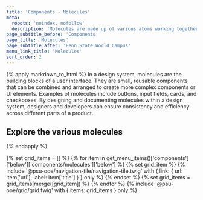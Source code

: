 ```yaml
---
title: 'Components - Molecules'
meta:
  robots: 'noindex, nofollow'
  description: 'Molecules are made up of various atoms working together. They may include button groups, various containers, and other elements that typically do not exist on their own.'
page_subtitle_before: 'Components'
page_title: 'Molecules'
page_subtitle_after: 'Penn State World Campus'
menu_link_title: 'Molecules'
sort_order: 2
---
```


{% apply markdown_to_html %}
In a design system, molecules are the building blocks of a user interface. They are small, reusable components that can be combined and arranged to create more complex components or UI elements. Examples of molecules include buttons, input fields, cards, and checkboxes. By designing and documenting molecules within a design system, designers and developers can ensure consistency and efficiency across different parts of a product.
## Explore the various molecules
{% endapply %}

{% set grid_items = [] %}
{% for item in get_menu_items()['components']['below']['components/molecules']['below'] %}
{% set grid_item %}
{% include '@psu-ooe/navigation-tile/navigation-tile.twig' with {
link: { url: item['url'], label: item['title'] }
} only %}
{% endset %}
{% set grid_items = grid_items|merge([grid_item]) %}
{% endfor %}
{% include '@psu-ooe/grid/grid.twig' with {
items: grid_items
} only %}